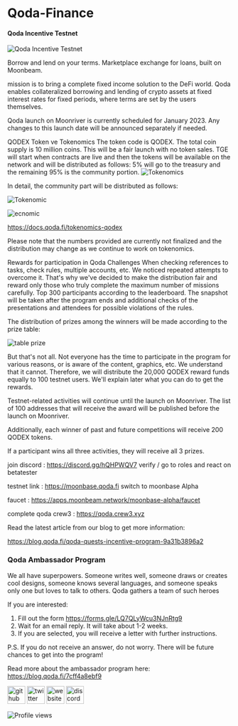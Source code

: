 # Qoda-Finance

#### Qoda Incentive Testnet
![Qoda Incentive Testnet](https://github.com/0xfunda/qoda-finance/blob/main/1_XOHxFxvk45K1v9gWUrfuiA.png)

Borrow and lend on your terms. Marketplace exchange for loans, built on Moonbeam.

 mission is to bring a complete fixed income solution to the DeFi world. Qoda enables collateralized borrowing and lending of crypto assets at fixed interest rates for fixed periods, where terms are set by the users themselves.

Qoda launch on Moonriver is currently scheduled for January 2023. Any changes to this launch date will be announced separately if needed.

QODEX Token ve Tokenomics
The token code is QODEX. The total coin supply is 10 million coins. This will be a fair launch with no token sales. TGE will start when contracts are live and then the tokens will be available on the network and will be distributed as follows: 5% will go to the treasury and the remaining 95% is the community portion.
![Tokenomics](https://github.com/0xfunda/qoda-finance/blob/main/1.png)

In detail, the community part will be distributed as follows:

![Tokenomic](https://github.com/0xfunda/qoda-finance/blob/main/2.png)

![ecnomic](https://github.com/0xfunda/qoda-finance/blob/main/3.png)

https://docs.qoda.fi/tokenomics-qodex

Please note that the numbers provided are currently not finalized and the distribution may change as we continue to work on tokenomics.

Rewards for participation in Qoda Challenges
When checking references to tasks, check rules, multiple accounts, etc. We noticed repeated attempts to overcome it. That's why we've decided to make the distribution fair and reward only those who truly complete the maximum number of missions carefully. Top 300 participants according to the leaderboard. The snapshot will be taken after the program ends and additional checks of the presentations and attendees for possible violations of the rules.

The distribution of prizes among the winners will be made according to the prize table:

![table prize](https://github.com/0xfunda/qoda-finance/blob/main/4.png)

But that's not all. Not everyone has the time to participate in the program for various reasons, or is aware of the content, graphics, etc. We understand that it cannot. Therefore, we will distribute the 20,000 QODEX reward funds equally to 100 testnet users. We'll explain later what you can do to get the rewards.

Testnet-related activities will continue until the launch on Moonriver. The list of 100 addresses that will receive the award will be published before the launch on Moonriver.

Additionally, each winner of past and future competitions will receive 200 QODEX tokens.

If a participant wins all three activities, they will receive all 3 prizes.

join discord : https://discord.gg/hQHPWQV7 verify / go to roles and react on betatester

testnet link : https://moonbase.qoda.fi  switch to moonbase Alpha

faucet : https://apps.moonbeam.network/moonbase-alpha/faucet

complete qoda crew3 : https://qoda.crew3.xyz

Read the latest article from our blog to get more information:

https://blog.qoda.fi/qoda-quests-incentive-program-9a31b3896a2


### Qoda Ambassador Program

We all have superpowers. Someone writes well, someone draws or creates cool designs, someone knows several languages, and someone speaks only one but loves to talk to others. Qoda gathers a team of such heroes   

If you are interested:
1) Fill out the form https://forms.gle/LQ7QLyWcu3NJnRtg9
2) Wait for an email reply. It will take about 1-2 weeks. 
3) If you are selected, you will receive a letter with further instructions. 

P.S. If you do not receive an answer, do not worry. There will be future chances to get into the program!

Read more about the ambassador program here: https://blog.qoda.fi/7cff4a8ebf9





[<img src='https://cdn.jsdelivr.net/npm/simple-icons@3.0.1/icons/github.svg' alt='github' height='40'>](https://github.com/QodaFi)  [<img src='https://cdn.jsdelivr.net/npm/simple-icons@3.0.1/icons/twitter.svg' alt='twitter' height='40'>](https://twitter.com/QodaFinance/)  [<img src='https://cdn.jsdelivr.net/npm/simple-icons@3.0.1/icons/icloud.svg' alt='website' height='40'>](qoda.fi)  [<img src='https://cdn.jsdelivr.net/npm/simple-icons@3.0.1/icons/discord.svg' alt='discord' height='40'>](https://discord.gg/hQHPWQV7)  

![Profile views](https://gpvc.arturio.dev/0xfunda)  
